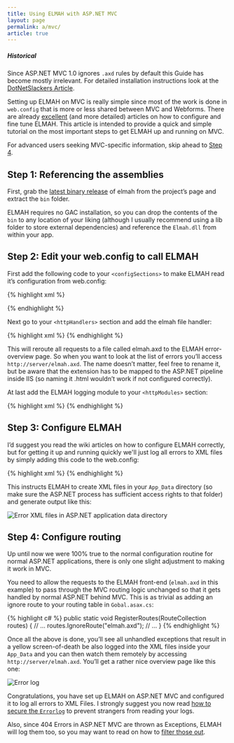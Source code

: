 ```yaml
---
title: Using ELMAH with ASP.NET MVC
layout: page
permalink: a/mvc/
article: true
---
```


<div class="note info">
  <h5>Historical</h5>
  <p>
    Since ASP.NET MVC 1.0 ignores <code>.axd</code> rules by default this Guide has become mostly irrelevant. For detailed installation instructions look at the <a href="http://dotnetslackers.com/articles/aspnet/ErrorLoggingModulesAndHandlers.aspx">DotNetSlackers Article</a>.
  </p>
</div>

Setting up ELMAH on MVC is really simple since most of the work is done in `web.config` that is more or less shared between MVC and Webforms. There are already [excellent](http://dotnetslackers.com/articles/aspnet/ErrorLoggingModulesAndHandlers.aspx) (and more detailed) articles on how to configure and fine tune ELMAH. This article is intended to provide a quick and simple tutorial on the most important steps to get ELMAH up and running on MVC.

For advanced users seeking MVC-specific information, skip ahead to [Step 4](#step-4-configure-routing).

## Step 1: Referencing the assemblies

First, grab the [latest binary release](/downloads/) of elmah from the project’s page and extract the `bin` folder.

ELMAH requires no GAC installation, so you can drop the contents of the `bin` to any location of your liking (although I usually recommend using a lib folder to store external dependencies) and reference the `Elmah.dll` from within your app.

## Step 2: Edit your web.config to call ELMAH

First add the following code to your `<configSections>` to make ELMAH read it’s configuration from web.config:

{% highlight xml %}
<sectionGroup name="elmah">
  <section name="security" requirePermission="false" type="Elmah.SecuritySectionHandler, Elmah" />
  <section name="errorLog" requirePermission="false" type="Elmah.ErrorLogSectionHandler, Elmah" />
  <section name="errorMail" requirePermission="false" type="Elmah.ErrorMailSectionHandler, Elmah" />
  <section name="errorFilter" requirePermission="false" type="Elmah.ErrorFilterSectionHandler, Elmah" />
</sectionGroup>
{% endhighlight %}

Next go to your `<httpHandlers>` section and add the elmah file handler:

{% highlight xml %}
<add verb="POST,GET,HEAD" path="elmah.axd" type="Elmah.ErrorLogPageFactory, Elmah" />
{% endhighlight %}

This will reroute all requests to a file called elmah.axd to the ELMAH error-overview page. So when you want to look at the list of errors you’ll access `http://server/elmah.axd`. The name doesn’t matter, feel free to rename it, but be aware that the extension has to be mapped to the ASP.NET pipeline inside IIS (so naming it .html wouldn’t work if not configured correctly).

At last add the ELMAH logging module to your `<httpModules>` section:

{% highlight xml %}
<add name="ErrorLog" type="Elmah.ErrorLogModule, Elmah"/>
{% endhighlight %}

## Step 3: Configure ELMAH

I’d suggest you read the wiki articles on how to configure ELMAH correctly, but for getting it up and running quickly we'll just log all errors to XML files by simply adding this code to the web.config:

{% highlight xml %}
<elmah>
  <errorLog type="Elmah.XmlFileErrorLog, Elmah" logPath="~/App_Data" />
</elmah>
{% endhighlight %}

This instructs ELMAH to create XML files in your `App_Data` directory (so make sure the ASP.NET process has sufficient access rights to that folder) and generate output like this:

![Error XML files in ASP.NET application data directory](http://www.tigraine.at/wp-content/uploads/2009/04/image1.png)

## Step 4: Configure routing

Up until now we were 100% true to the normal configuration routine for normal ASP.NET applications, there is only one slight adjustment to making it work in MVC.

You need to allow the requests to the ELMAH front-end (`elmah.axd` in this example) to pass through the MVC routing logic unchanged so that it gets handled by normal ASP.NET behind MVC. This is as trivial as adding an ignore route to your routing table in `Gobal.asax.cs`:

{% highlight c# %}
public static void RegisterRoutes(RouteCollection routes)
{
    // ...
    routes.IgnoreRoute("elmah.axd");
    // ...
}
{% endhighlight %}

Once all the above is done, you’ll see all unhandled exceptions that result in a yellow screen-of-death be also logged into the XML files inside your `App_Data` and you can then watch them remotely by accessing `http://server/elmah.axd`. You’ll get a rather nice overview page like this one:

![Error log](http://www.tigraine.at/wp-content/uploads/2009/04/image2.png)

Congratulations, you have set up ELMAH on ASP.NET MVC and configured it to log all errors to XML Files.
I strongly suggest you now read [how to secure the `Errorlog`](/a/securing-error-log-pages) to prevent strangers from reading your logs.

Also, since 404 Errors in ASP.NET MVC are thrown as Exceptions, ELMAH will log them too, so you may want to read on how to [filter those out](/a/error-filtering/).